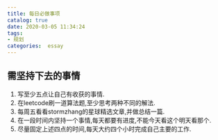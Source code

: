 ```yaml
---
title: 每日必做事项
catalog: true
date: 2020-03-05 11:34:24
tags: 
- 规划
categories:  essay
---
```




## 需坚持下去的事情

1. 写至少五点让自己有收获的事情.
2. 在leetcode刷一道算法题,至少思考两种不同的解法.
3. 每周五看看stormzhang的星球精选文章,并做总结一篇.
4. 在一段时间内坚持一个事情,每天都要有进度,不能今天看这个明天看那个.
5. 尽量固定上述四点的时间,每天大约四个小时完成自己主要的工作.

